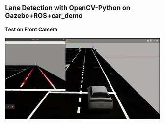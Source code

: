 ## Lane Detection with OpenCV-Python on Gazebo+ROS+car_demo

### Test on Front Camera
![gif_1](https://github.com/azizcanhamas/lane-detection/blob/master/gif_img.gif)
